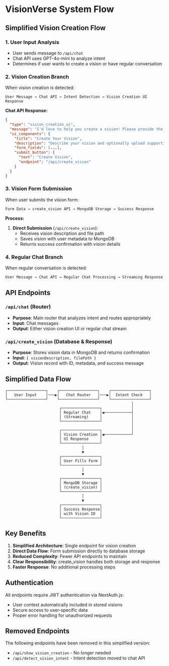 # VisionVerse System Flow

## Simplified Vision Creation Flow

### 1. User Input Analysis
- User sends message to `/api/chat`
- Chat API uses GPT-4o-mini to analyze intent
- Determines if user wants to create a vision or have regular conversation

### 2. Vision Creation Branch
When vision creation is detected:

```
User Message → Chat API → Intent Detection → Vision Creation UI Response
```

**Chat API Response:**
```json
{
  "type": "vision_creation_ui",
  "message": "I'd love to help you create a vision! Please provide the details below:",
  "ui_components": {
    "title": "Create Your Vision",
    "description": "Describe your vision and optionally upload supporting files",
    "form_fields": [...],
    "submit_button": {
      "text": "Create Vision",
      "endpoint": "/api/create_vision"
    }
  }
}
```

### 3. Vision Form Submission
When user submits the vision form:

```
Form Data → create_vision API → MongoDB Storage → Success Response
```

**Process:**
1. **Direct Submission** (`/api/create_vision`):
   - Receives vision description and file path
   - Saves vision with user metadata to MongoDB
   - Returns success confirmation with vision details

### 4. Regular Chat Branch
When regular conversation is detected:
```
User Message → Chat API → Regular Chat Processing → Streaming Response
```

## API Endpoints

### `/api/chat` (Router)
- **Purpose**: Main router that analyzes intent and routes appropriately
- **Input**: Chat messages
- **Output**: Either vision creation UI or regular chat stream

### `/api/create_vision` (Database & Response)
- **Purpose**: Stores vision data in MongoDB and returns confirmation
- **Input**: `{ visionDescription, filePath }`
- **Output**: Vision record with ID, metadata, and success message

## Simplified Data Flow

```
┌─────────────────┐    ┌─────────────────┐    ┌─────────────────┐
│   User Input    │───▶│   Chat Router   │───▶│  Intent Check   │
└─────────────────┘    └─────────────────┘    └─────────────────┘
                                                        │
                        ┌─────────────────┐             │
                        │ Regular Chat    │◀────────────┤
                        │ (Streaming)     │             │
                        └─────────────────┘             │
                                                        │
                        ┌─────────────────┐             │
                        │ Vision Creation │◀────────────┘
                        │ UI Response     │
                        └─────────────────┘
                                  │
                                  ▼
                        ┌─────────────────┐
                        │ User Fills Form │
                        └─────────────────┘
                                  │
                                  ▼
                        ┌─────────────────┐
                        │ MongoDB Storage │
                        │ (create_vision) │
                        └─────────────────┘
                                  │
                                  ▼
                        ┌─────────────────┐
                        │ Success Response│
                        │ with Vision ID  │
                        └─────────────────┘
```

## Key Benefits

1. **Simplified Architecture**: Single endpoint for vision creation
2. **Direct Data Flow**: Form submission directly to database storage
3. **Reduced Complexity**: Fewer API endpoints to maintain
4. **Clear Responsibility**: create_vision handles both storage and response
5. **Faster Response**: No additional processing steps

## Authentication

All endpoints require JWT authentication via NextAuth.js:
- User context automatically included in stored visions
- Secure access to user-specific data
- Proper error handling for unauthorized requests

## Removed Endpoints

The following endpoints have been removed in this simplified version:
- `/api/show_vision_creation` - No longer needed
- `/api/detect_vision_intent` - Intent detection moved to chat API 